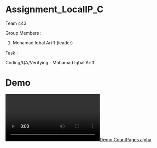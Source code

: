 # Assignment_LocalIP_C
Team 443

Group Members :

1. Mohamad Iqbal Ariff (leader)



Task :

Coding/QA/Verifying : Mohamad Iqbal Ariff

# Demo
[![Demo CountPages alpha](http://puu.sh/ktc16/d963ec0080.webm)](http://puu.sh/ktc16/d963ec0080.webm)
